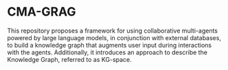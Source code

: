 # CMA-GRAG
This repository proposes a framework for using collaborative multi-agents powered by large language models, in conjunction with external databases, to build a knowledge graph that augments user input during interactions with the agents. Additionally, it introduces an approach to describe the Knowledge Graph, referred to as $\text{KG}$-space.
